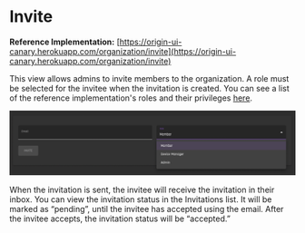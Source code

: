 # Invite  
**Reference Implementation:** [https://origin-ui-canary.herokuapp.com/organization/invite](https://origin-ui-canary.herokuapp.com/organization/invite)

This view allows admins to invite members to the organization. A role must be selected for the invitee when the invitation is created. You can see a list of the reference implementation's roles and their privileges [here](../user-guide-reg-onboarding.md#user-roles-and-hierarchy). 

![invitationRoleSelection](../images/organization/organization-invitation.png)

When the invitation is sent, the invitee will receive the invitation in their inbox. You can view the invitation status in the Invitations list. It will be marked as “pending”, until the invitee has accepted using the email. After the invitee accepts, the invitation status will be “accepted.”